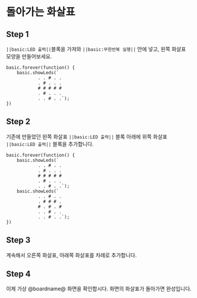 # 돌아가는 화살표

## Step 1

``||basic:LED 출력||``블록을 가져와 ``||basic:무한반복 실행||`` 안에 넣고, 왼쪽 화살표 모양을 만들어보세요.

```blocks
basic.forever(function() {
    basic.showLeds(`
            . . # . .
            . # . . .
            # # # # #
            . # . . .
            . . # . .`);
})
```

## Step 2

기존에 만들었던 왼쪽 화살표 ``||basic:LED 출력||`` 블록 아래에 위쪽 화살표 ``||basic:LED 출력||`` 블록을 추가합니다.

```blocks
basic.forever(function() {
    basic.showLeds(`
            . . # . .
            . # . . .
            # # # # #
            . # . . .
            . . # . .`);
    basic.showLeds(`
            . . # . .
            . # # # .
            # . # . #
            . . # . .
            . . # . .`);
})
```

## Step 3

계속해서 오른쪽 화살표, 아래쪽 화살표를 차례로 추가합니다.

## Step 4

이제 가상 @boardname@ 화면을 확인합시다. 화면의 화살표가 돌아가면 완성입니다.